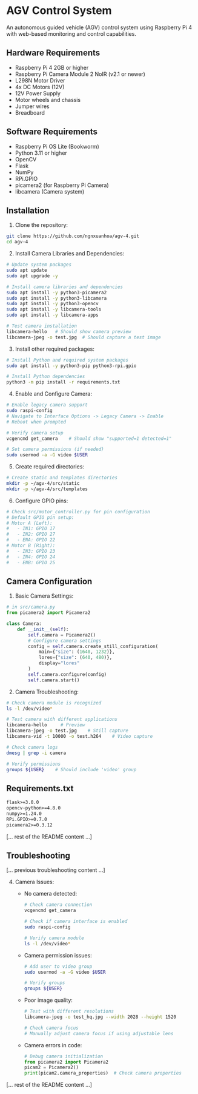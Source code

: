 # AGV Control System

An autonomous guided vehicle (AGV) control system using Raspberry Pi 4 with web-based monitoring and control capabilities.

## Hardware Requirements

- Raspberry Pi 4 2GB or higher
- Raspberry Pi Camera Module 2 NoIR (v2.1 or newer)
- L298N Motor Driver
- 4x DC Motors (12V)
- 12V Power Supply
- Motor wheels and chassis
- Jumper wires
- Breadboard

## Software Requirements

- Raspberry Pi OS Lite (Bookworm)
- Python 3.11 or higher
- OpenCV
- Flask
- NumPy
- RPi.GPIO
- picamera2 (for Raspberry Pi Camera)
- libcamera (Camera system)

## Installation

1. Clone the repository:
```bash
git clone https://github.com/ngnxuanhoa/agv-4.git
cd agv-4
```

2. Install Camera Libraries and Dependencies:
```bash
# Update system packages
sudo apt update
sudo apt upgrade -y

# Install camera libraries and dependencies
sudo apt install -y python3-picamera2
sudo apt install -y python3-libcamera
sudo apt install -y python3-opencv
sudo apt install -y libcamera-tools
sudo apt install -y libcamera-apps

# Test camera installation
libcamera-hello   # Should show camera preview
libcamera-jpeg -o test.jpg  # Should capture a test image
```

3. Install other required packages:
```bash
# Install Python and required system packages
sudo apt install -y python3-pip python3-rpi.gpio

# Install Python dependencies
python3 -m pip install -r requirements.txt
```

4. Enable and Configure Camera:
```bash
# Enable legacy camera support
sudo raspi-config
# Navigate to Interface Options -> Legacy Camera -> Enable
# Reboot when prompted

# Verify camera setup
vcgencmd get_camera    # Should show "supported=1 detected=1"

# Set camera permissions (if needed)
sudo usermod -a -G video $USER
```

5. Create required directories:
```bash
# Create static and templates directories
mkdir -p ~/agv-4/src/static
mkdir -p ~/agv-4/src/templates
```

6. Configure GPIO pins:
```python
# Check src/motor_controller.py for pin configuration
# Default GPIO pin setup:
# Motor A (Left):
#   - IN1: GPIO 17
#   - IN2: GPIO 27
#   - ENA: GPIO 22
# Motor B (Right):
#   - IN3: GPIO 23
#   - IN4: GPIO 24
#   - ENB: GPIO 25
```

## Camera Configuration

1. Basic Camera Settings:
```python
# in src/camera.py
from picamera2 import Picamera2

class Camera:
    def __init__(self):
        self.camera = Picamera2()
        # Configure camera settings
        config = self.camera.create_still_configuration(
            main={"size": (1640, 1232)},
            lores={"size": (640, 480)},
            display="lores"
        )
        self.camera.configure(config)
        self.camera.start()
```

2. Camera Troubleshooting:
```bash
# Check camera module is recognized
ls -l /dev/video*

# Test camera with different applications
libcamera-hello     # Preview
libcamera-jpeg -o test.jpg    # Still capture
libcamera-vid -t 10000 -o test.h264    # Video capture

# Check camera logs
dmesg | grep -i camera

# Verify permissions
groups ${USER}    # Should include 'video' group
```

## Requirements.txt
```txt
flask>=3.0.0
opencv-python>=4.8.0
numpy>=1.24.0
RPi.GPIO>=0.7.0
picamera2>=0.3.12
```

[... rest of the README content ...]

## Troubleshooting

[... previous troubleshooting content ...]

4. Camera Issues:
   - No camera detected:
     ```bash
     # Check camera connection
     vcgencmd get_camera
     
     # Check if camera interface is enabled
     sudo raspi-config
     
     # Verify camera module
     ls -l /dev/video*
     ```
   
   - Camera permission issues:
     ```bash
     # Add user to video group
     sudo usermod -a -G video $USER
     
     # Verify groups
     groups ${USER}
     ```
   
   - Poor image quality:
     ```bash
     # Test with different resolutions
     libcamera-jpeg -o test_hq.jpg --width 2028 --height 1520
     
     # Check camera focus
     # Manually adjust camera focus if using adjustable lens
     ```

   - Camera errors in code:
     ```python
     # Debug camera initialization
     from picamera2 import Picamera2
     picam2 = Picamera2()
     print(picam2.camera_properties)  # Check camera properties
     ```

[... rest of the README content ...]
